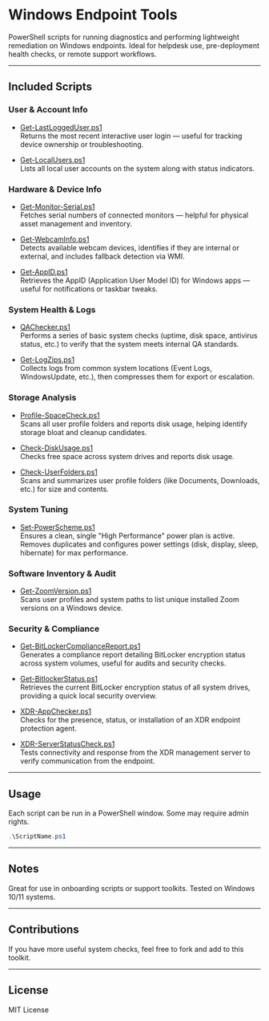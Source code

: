 # Windows Endpoint Tools

PowerShell scripts for running diagnostics and performing lightweight remediation on Windows endpoints. Ideal for helpdesk use, pre-deployment health checks, or remote support workflows.

---

## Included Scripts

### User & Account Info

- [Get-LastLoggedUser.ps1](./Get-LastLoggedUser.ps1)  
  Returns the most recent interactive user login — useful for tracking device ownership or troubleshooting.

- [Get-LocalUsers.ps1](./Get-LocalUsers.ps1)  
  Lists all local user accounts on the system along with status indicators.

### Hardware & Device Info

- [Get-Monitor-Serial.ps1](./Get-Monitor-Serial.ps1)  
  Fetches serial numbers of connected monitors — helpful for physical asset management and inventory.

- [Get-WebcamInfo.ps1](./Get-WebcamInfo.ps1)  
  Detects available webcam devices, identifies if they are internal or external, and includes fallback detection via WMI.

- [Get-AppID.ps1](./Get-AppID.ps1)  
  Retrieves the AppID (Application User Model ID) for Windows apps — useful for notifications or taskbar tweaks.

### System Health & Logs

- [QAChecker.ps1](./QAChecker.ps1)  
  Performs a series of basic system checks (uptime, disk space, antivirus status, etc.) to verify that the system meets internal QA standards.

- [Get-LogZips.ps1](./Get-LogZips.ps1)  
  Collects logs from common system locations (Event Logs, WindowsUpdate, etc.), then compresses them for export or escalation.

### Storage Analysis

- [Profile-SpaceCheck.ps1](./Profile-SpaceCheck.ps1)  
  Scans all user profile folders and reports disk usage, helping identify storage bloat and cleanup candidates.

- [Check-DiskUsage.ps1](./stable/Check-DiskUsage.ps1)  
  Checks free space across system drives and reports disk usage.

- [Check-UserFolders.ps1](./stable/Check-UserFolders.ps1)  
  Scans and summarizes user profile folders (like Documents, Downloads, etc.) for size and contents.

### System Tuning

- [Set-PowerScheme.ps1](./Set-PowerScheme.ps1)  
  Ensures a clean, single "High Performance" power plan is active. Removes duplicates and configures power settings (disk, display, sleep, hibernate) for max performance.

### Software Inventory & Audit

- [Get-ZoomVersion.ps1](./Get-ZoomVersion.ps1)  
  Scans user profiles and system paths to list unique installed Zoom versions on a Windows device.

### Security & Compliance

- [Get-BitLockerComplianceReport.ps1](./Get-BitLockerComplianceReport.ps1)  
  Generates a compliance report detailing BitLocker encryption status across system volumes, useful for audits and security checks.

- [Get-BitlockerStatus.ps1](./Get-BitlockerStatus.ps1)  
  Retrieves the current BitLocker encryption status of all system drives, providing a quick local security overview.

- [XDR-AppChecker.ps1](./XDR-AppChecker.ps1)  
  Checks for the presence, status, or installation of an XDR endpoint protection agent.

- [XDR-ServerStatusCheck.ps1](./XDR-ServerStatusCheck.ps1)  
  Tests connectivity and response from the XDR management server to verify communication from the endpoint.

---

## Usage

Each script can be run in a PowerShell window. Some may require admin rights.

```powershell
.\ScriptName.ps1
```

---

## Notes
Great for use in onboarding scripts or support toolkits.
Tested on Windows 10/11 systems.

---

## Contributions
If you have more useful system checks, feel free to fork and add to this toolkit.

---
## License
MIT License
